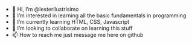 - 👋 Hi, I’m @lesterilustrisimo
- 👀 I’m interested in learning all the basic fundamentals in programming 
- 🌱 I’m currently learning HTML, CSS, Javascript
- 💞️ I’m looking to collaborate on learning this stuff
- 📫 How to reach me just message me here on github

<!---
lesterilustrisimo/lesterilustrisimo is a ✨ special ✨ repository because its `README.md` (this file) appears on your GitHub profile.
You can click the Preview link to take a look at your changes.
--->
